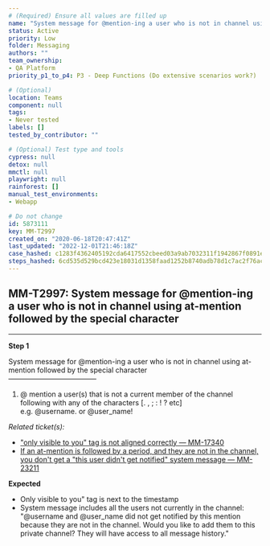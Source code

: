```yaml
---
# (Required) Ensure all values are filled up
name: "System message for @mention-ing a user who is not in channel using at-mention followed by the special character"
status: Active
priority: Low
folder: Messaging
authors: ""
team_ownership: 
- QA Platform
priority_p1_to_p4: P3 - Deep Functions (Do extensive scenarios work?)

# (Optional)
location: Teams
component: null
tags: 
- Never tested
labels: []
tested_by_contributor: ""

# (Optional) Test type and tools
cypress: null
detox: null
mmctl: null
playwright: null
rainforest: []
manual_test_environments: 
- Webapp

# Do not change
id: 5873111
key: MM-T2997
created_on: "2020-06-18T20:47:41Z"
last_updated: "2022-12-01T21:46:18Z"
case_hashed: c1283f4362405192cda6417552cbeed03a9ab7032311f1942867f0891e5c58f24e84925925dff0fa4365e4479fbfd057
steps_hashed: 6cd535d529bcd423e18031d1358faad1252b8740adb78d1c7ac2f76ac885ccae4a6d43b8c3e07a2a308bb08b7417a5fe
---
```


<!-- (Auto-generated) Based on frontmatter's "key" and "name" -->

## MM-T2997: System message for @mention-ing a user who is not in channel using at-mention followed by the special character

---

**Step 1**

System message for @mention-ing a user who is not in channel using at-mention followed by the special character\
–––––––––––––––––––––––––

1. @ mention a user(s) that is not a current member of the channel following with any of the characters \[. , ; : ! ? etc]
   \
   e.g. @username. or @user\_name!

_Related ticket(s):_

- ["only visible to you" tag is not aligned correctly — MM-17340](https://mattermost.atlassian.net/browse/MM-17340)
- [If an at-mention is followed by a period, and they are not in the channel, you don't get a "this user didn't get notified" system message — MM-23211](https://mattermost.atlassian.net/browse/MM-23211)

**Expected**

- Only visible to you" tag is next to the timestamp
- System message includes all the users not currently in the channel:
  \
  "@username and @user\_name did not get notified by this mention because they are not in the channel. Would you like to add them to this private channel? They will have access to all message history."
